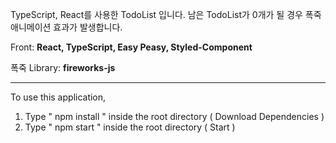 TypeScript, React를 사용한 TodoList 입니다.
남은 TodoList가 0개가 될 경우 폭죽 애니메이션 효과가 발생합니다.

Front: **React, TypeScript, Easy Peasy, Styled-Component**

폭죽 Library: **fireworks-js**

----------------------------------------

To use this application, 

1. Type  " npm install " inside the root directory  ( Download Dependencies ) 
2. Type " npm start " inside the root directory ( Start )
